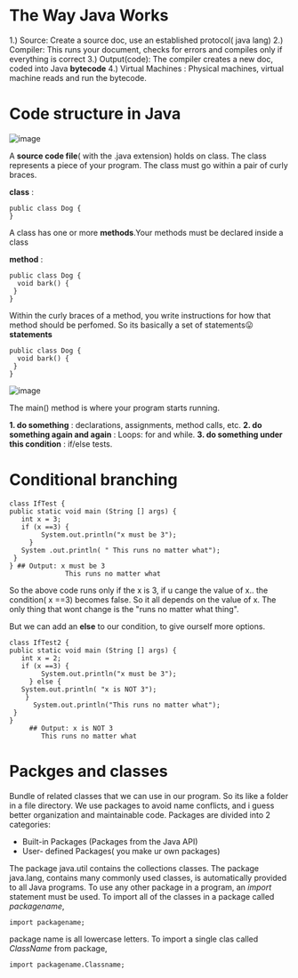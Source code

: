 # The Way Java Works

1.) Source: Create a source doc, use an established protocol( java lang)
2.) Compiler: This runs your document, checks for errors and compiles only if everything is correct
3.) Output(code): The compiler creates a new doc, coded into Java **bytecode**
4.) Virtual Machines : Physical machines, virtual machine reads and run the bytecode.

# Code structure in Java

![image](https://github.com/user-attachments/assets/244533df-2d36-4bee-9a31-f4827cd0cd9d)

A **source code file**( with the .java extension) holds on class. The class represents a piece of your program. The class must go within a pair of curly braces.

**class** : 
```
public class Dog {
}
```
A class has one or more **methods**.Your methods must be declared inside a class

**method** : 
```
public class Dog {
  void bark() {
 }
}
```
Within the curly braces of a method, you write instructions for how that method should be perfomed.
So its basically a set of statements😛
**statements**
```
public class Dog {
  void bark() {
 }
}
```

![image](https://github.com/user-attachments/assets/081bb15a-098f-4a6b-8181-a1ba30d27dfe)

The main() method is where your program starts running.

**1. do something** : declarations, assignments, method calls, etc.
**2. do something again and again** : Loops: for and while.
**3. do something under this condition** : if/else tests.


# Conditional branching

```
class IfTest {
public static void main (String [] args) {
   int x = 3;
   if (x ==3) {
        System.out.println("x must be 3");
     }
   System .out.println( " This runs no matter what");
 }
} ## Output: x must be 3
              This runs no matter what
```

So the above code runs only if the x is 3, if u cange the value of x.. the condition( x ==3) becomes false. So it all depends on the value of x. The only thing that wont change is the "runs no matter what thing".

But we can add an **else** to our condition, to give ourself more options.

```
class IfTest2 {
public static void main (String [] args) {
   int x = 2;
   if (x ==3) {
        System.out.println("x must be 3");
     } else {
   System.out.println( "x is NOT 3");
    }
      System.out.println("This runs no matter what");
 }
}
     ## Output: x is NOT 3
        This runs no matter what
```

# Packges and classes

Bundle of related classes that we can use in our program. So its like a folder in a file directory. We use packages to avoid name conflicts, and i guess better organization and maintainable code. Packages are divided into 2 categories: 
- Built-in Packages (Packages from the Java API)
- User- defined Packages( you make ur own packages)

The package java.util contains the collections classes. The package java.lang, contains many commonly used classes, is automatically provided to all Java programs. To use any other package in a program, an *import* statement must be used. To import all of the classes in a package called *packagename*, 

```
import packagename;
```
package name is all lowercase letters. To import a single clas called *ClassName* from package,

```
import packagename.Classname;
```






